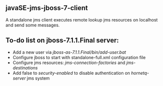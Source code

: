 ## javaSE-jms-jboss-7-client

A standalone jms client executes remote lookup jms resources on localhost and send some messages. 

## To-do list on jboss-7.1.1.Final server:

* Add a new user via <i>jboss-as-7.1.1.Final/bin/add-user.bat</i>
* Configure jboss to start with standalone-full.xml configuration file
* Configure jms resources: <i>jms-connection-factories</i> and <i>jms-destinations</i>
* Add false to <i>security-enabled</i> to disable authentication on <i>hornetq-server</i> jms system


